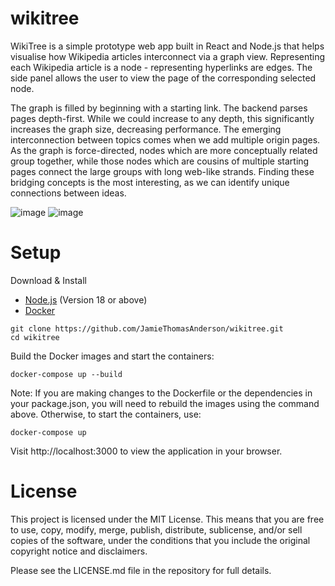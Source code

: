 # wikitree
WikiTree is a simple prototype web app built in React and Node.js that helps visualise how Wikipedia articles interconnect via a graph view. Representing each Wikipedia article is a node - representing hyperlinks are edges. The side panel allows the user to view the page of the corresponding selected node. 

The graph is filled by beginning with a starting link. The backend parses pages depth-first. While we could increase to any depth, this significantly increases the graph size, decreasing performance. The emerging interconnection between topics comes when we add multiple origin pages. As the graph is force-directed, nodes which are more conceptually related group together, while those nodes which are cousins of multiple starting pages connect the large groups with long web-like strands. Finding these bridging concepts is the most interesting, as we can identify unique connections between ideas.

![image](https://github.com/JamieThomasAnderson/wikitree/assets/96888832/9584833d-ec99-4734-b470-07b63474e585)
![image](https://github.com/JamieThomasAnderson/wikitree/assets/96888832/cd01c594-b5f8-403c-9380-20caa6f0afb4)

# Setup

Download & Install  
 - [Node.js](https://nodejs.org/en) (Version 18 or above)
 - [Docker](https://www.docker.com/getting-started)

```
git clone https://github.com/JamieThomasAnderson/wikitree.git
cd wikitree
```

Build the Docker images and start the containers:
```
docker-compose up --build
```

Note: If you are making changes to the Dockerfile or the dependencies in your package.json, you will need to rebuild the images using the command above. Otherwise, to start the containers, use:

```
docker-compose up
```

Visit http://localhost:3000 to view the application in your browser.

# License

This project is licensed under the MIT License. This means that you are free to use, copy, modify, merge, publish, distribute, sublicense, and/or sell copies of the software, under the conditions that you include the original copyright notice and disclaimers.

Please see the LICENSE.md file in the repository for full details.
